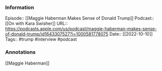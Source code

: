 ### Information

Episode:: [[Maggie Haberman Makes Sense of Donald Trump]]
Podcast:: [[On with Kara Swisher]]
URL:: https://podcasts.apple.com/us/podcast/maggie-haberman-makes-sense-of-donald-trump/id1643307527?i=1000581778075
Date:: [[2022-10-10]]
Tags:: #trump #interview
#podcast


### Annotations

[[Maggie Haberman]]